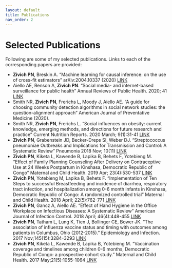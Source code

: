 ```yaml
---
layout: default
title: Publications
nav_order: 2
---
```


# Selected Publications

Following are some of my selected publications. Links to each of the corresponding papers are provided:

*   **Zivich PN**, Breskin A. “Machine learning for causal inference: on the use of cross-fit estimators” arXiv:2004.10337 (2020) [LINK](https://arxiv.org/abs/2004.10337)
*   Aiello AE, Renson A, **Zivich PN**. “Social media- and internet-based surveillance for public health” Annual Reviews of Public Health. 2020; 41 [LINK](https://www.annualreviews.org/doi/abs/10.1146/annurev-publhealth-040119-094402)
*   Smith NR, **Zivich PN**, Frerichs L, Moody J, Aiello AE. “A guide for choosing community detection algorithms in social network studies: the question-alignment approach” American Journal of Preventative Medicine (2020).
*   Smith NR, **Zivich PN**, Frerichs L. “Social influences on obesity: current knowledge, emerging methods, and directions for future research and practice” Current Nutrition Reports. 2020 March; 9(1):31-41 [LINK](https://link.springer.com/article/10.1007%2Fs13668-020-00302-8)
*   **Zivich PN**, Grabenstein JD, Becker-Dreps SI, Weber DJ. “Streptococcus pneumoniae Outbreaks and Implications for Transmission and Control: A Systematic Review” Pneumonia 2018 Nov; 10(11) [LINK](https://link.springer.com/article/10.1186/s41479-018-0055-4)
*   **Zivich PN**, Kiketa L, Kawende B, Lapika B, Behets F, Yotebieng M. “Effect of Family Planning Counseling After Delivery on Contraceptive Use at 24 Weeks Postpartum in Kinshasa, Democratic Republic of Congo” Maternal and Child Health. 2019 Apr; 23(4):530-537 [LINK](https://link.springer.com/article/10.1007%2Fs10995-018-2667-y) 
*   **Zivich PN**, Yotebieng M, Lapika B, Behets F. “Implementation of Ten Steps to successful Breastfeeding and incidence of diarrhea, respiratory tract infection, and hospitalization among 0-6 month infants in Kinshasa, Democratic Republic of Congo: A randomized controlled trial” Maternal and Child Health. 2018 April; 22(5):762-771 [LINK](https://link.springer.com/article/10.1007%2Fs10995-018-2446-9)
* 	**Zivich PN**, Gancz A, Aiello AE. “Effect of Hand Hygiene in the Office Workplace on Infectious Diseases: A Systematic Review” American Journal of Infection Control. 2018 April; 46(4):448-455 [LINK](https://www.sciencedirect.com/science/article/pii/S0196655317311483)
* 	**Zivich PN**, Tatham L, Lung K, Tien J, Bollinger CE, Bower JK. “The association of influenza vaccine status and timing with outcomes among patients in Columbus, Ohio (2012-2015).” Epidemiology and Infection. 2017 Nov;145(15):3284-3293 [LINK](https://doi.org/10.1017/S0950268817002163)
* 	**Zivich PN**, Kiketa L, Kawende B, Lapika B, Yotebieng M. “Vaccination coverage and timelines among children 0-6 months, Democratic Republic of Congo: a prospective cohort study.” Maternal and Child Health. 2017 May;21(5):1055-1064 [LINK](https://doi.org/10.1007/s10995-016-2201-z)
